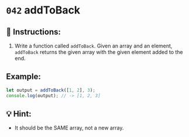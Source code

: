 # `042` addToBack

## 📝 Instructions:

1. Write a function called `addToBack`. Given an array and an element, `addToBack` returns the given array with the given element added to the end.

## Example:

```Javascript
let output = addToBack([1, 2], 3);
console.log(output); // -> [1, 2, 3]
```

## 💡 Hint:

+ It should be the SAME array, not a new array.